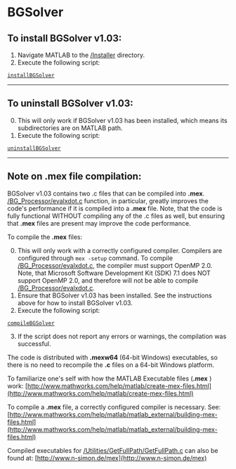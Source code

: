 BGSolver
========
To install BGSolver v1.03:
--------------------------

1. Navigate MATLAB to the [/Installer](Installer/) directory.
2. Execute the following script:

[`installBGSolver`](Installer/installBGSolver.m)

----------------------------
To uninstall BGSolver v1.03:
----------------------------

0. This will only work if BGSolver v1.03 has been installed, which means its subdirectories are on MATLAB path.
1. Execute the following script:

[`uninstallBGSolver`](Installer/installBGSolver.m)

----------------------------------
Note on **.mex** file compilation:
----------------------------------

BGSolver v1.03 contains two .c files that can be compiled into **.mex**. [/BG_Processor/evalxdot.c](BG_Processor/evalxdot.c) function, in particular, greatly improves the code's performance if it is compiled into a **.mex** file. Note, that the code is fully functional WITHOUT compiling any of the .c files as well, but ensuring that **.mex** files are present may improve the code performance.

To compile the **.mex** files:

0. This will only work with a correctly configured compiler. Compilers are configured through `mex -setup` command. To compile [/BG_Processor/evalxdot.c](BG_Processor/evalxdot.c), the compiler must support OpenMP 2.0. Note, that Microsoft Software Development Kit (SDK) 7.1 does NOT support OpenMP 2.0, and therefore will not be able to compile [/BG_Processor/evalxdot.c](BG_Processor/evalxdot.c).
1. Ensure that BGSolver v1.03 has been installed. See the instructions above for how to install BGSolver v1.03.
2. Execute the following script:

[`compileBGSolver`](Installer/compileBGSolver.m)

3. If the script does not report any errors or warnings, the compilation was successful.

The code is distributed with **.mexw64** (64-bit Windows) executables, so there is no need to recompile the **.c** files on a 64-bit Windows platform.

To familiarize one's self with how the MATLAB Executable files (**.mex** ) work:
[http://www.mathworks.com/help/matlab/create-mex-files.html](http://www.mathworks.com/help/matlab/create-mex-files.html)

To compile a **.mex** file, a correctly configured compiler is necessary. See:
[http://www.mathworks.com/help/matlab/matlab_external/building-mex-files.html](http://www.mathworks.com/help/matlab/matlab_external/building-mex-files.html) 

Compiled executables for [/Utilities/GetFullPath/GetFullPath.c](Utilities/GetFullPath/GetFullPath.c) can also be found at:
[http://www.n-simon.de/mex](http://www.n-simon.de/mex)
